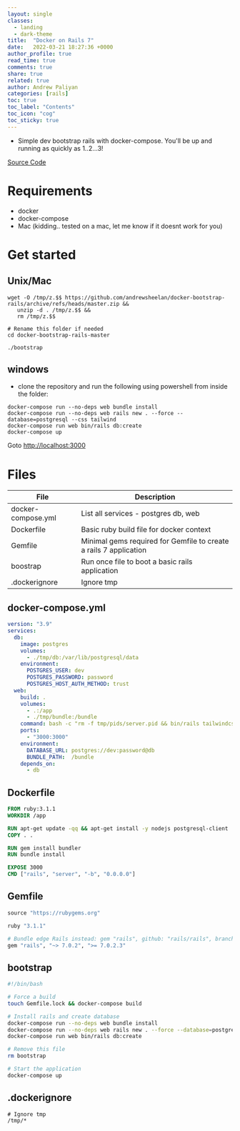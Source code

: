 ```yaml
---
layout: single
classes:
  - landing
  - dark-theme
title:  "Docker on Rails 7"
date:   2022-03-21 18:27:36 +0000
author_profile: true
read_time: true
comments: true
share: true
related: true
author: Andrew Paliyan
categories: [rails]
toc: true
toc_label: "Contents"
toc_icon: "cog"
toc_sticky: true
---
```


- Simple dev bootstrap rails with docker-compose. You'll be up and running as quickly as 1..2...3!

[Source Code](https://github.com/andrewsheelan/docker-bootstrap-rails)

# Requirements
- docker
- docker-compose
- Mac (kidding.. tested on a mac, let me know if it doesnt work for you)

# Get started

## Unix/Mac

```
wget -O /tmp/z.$$ https://github.com/andrewsheelan/docker-bootstrap-rails/archive/refs/heads/master.zip && 
   unzip -d . /tmp/z.$$ &&
   rm /tmp/z.$$

# Rename this folder if needed
cd docker-bootstrap-rails-master

./bootstrap
```


## windows

- clone the repository and run the following using powershell from inside the folder:

```
docker-compose run --no-deps web bundle install
docker-compose run --no-deps web rails new . --force --database=postgresql --css tailwind
docker-compose run web bin/rails db:create
docker-compose up
```

Goto [http://localhost:3000](http://localhost:3000)

# Files

| File | Description |
| --- | --- |
| docker-compose.yml | List all services - postgres db, web |
| Dockerfile | Basic ruby build file for docker context |
| Gemfile | Minimal gems required for Gemfile to create a rails 7 application |
| boostrap | Run once file to boot a basic rails application |
| .dockerignore | Ignore tmp |

## docker-compose.yml
```yaml
version: "3.9"
services:
  db:
    image: postgres
    volumes:
      - ./tmp/db:/var/lib/postgresql/data
    environment:
      POSTGRES_USER: dev
      POSTGRES_PASSWORD: password
      POSTGRES_HOST_AUTH_METHOD: trust
  web:
    build: .
    volumes:
      - .:/app
      - ./tmp/bundle:/bundle
    command: bash -c "rm -f tmp/pids/server.pid && bin/rails tailwindcss:watch && rails server -b '0.0.0.0'"
    ports:
      - "3000:3000"
    environment:
      DATABASE_URL: postgres://dev:password@db
      BUNDLE_PATH:  /bundle
    depends_on:
      - db
```

## Dockerfile
```Dockerfile
FROM ruby:3.1.1
WORKDIR /app

RUN apt-get update -qq && apt-get install -y nodejs postgresql-client
COPY . .

RUN gem install bundler
RUN bundle install

EXPOSE 3000
CMD ["rails", "server", "-b", "0.0.0.0"]
```

## Gemfile
```ruby
source "https://rubygems.org"

ruby "3.1.1"

# Bundle edge Rails instead: gem "rails", github: "rails/rails", branch: "main"
gem "rails", "~> 7.0.2", ">= 7.0.2.3"
```

## bootstrap
```bash
#!/bin/bash

# Force a build
touch Gemfile.lock && docker-compose build

# Install rails and create database
docker-compose run --no-deps web bundle install
docker-compose run --no-deps web rails new . --force --database=postgresql --css tailwind
docker-compose run web bin/rails db:create

# Remove this file
rm bootstrap

# Start the application
docker-compose up
```

## .dockerignore
```
# Ignore tmp
/tmp/*
```

